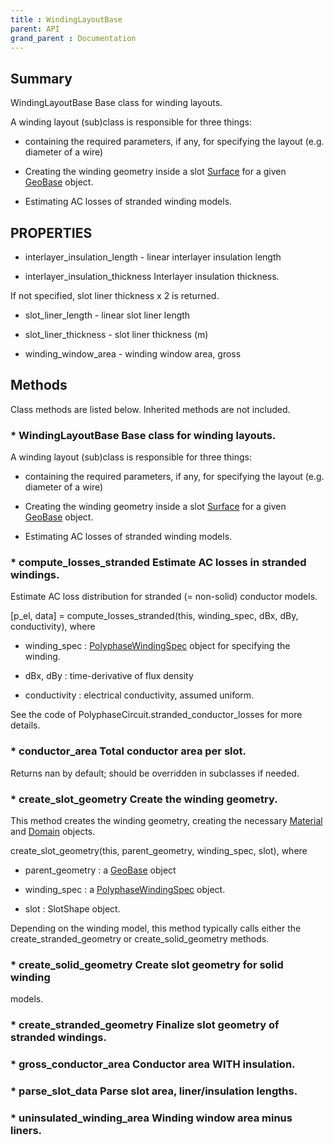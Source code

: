 ```yaml
---
title : WindingLayoutBase
parent: API
grand_parent : Documentation
---
```

## Summary
WindingLayoutBase Base class for winding layouts.

A winding layout (sub)class is responsible for three things:

* containing the required parameters, if any, for specifying the
layout (e.g. diameter of a wire)

* Creating the winding geometry inside a slot [Surface](Surface.html) for a given
[GeoBase](GeoBase.html) object.

* Estimating AC losses of stranded winding models.
## PROPERTIES
* interlayer_insulation_length - linear interlayer insulation length

* interlayer_insulation_thickness Interlayer insulation thickness.

If not specified, slot liner thickness x 2 is returned.

* slot_liner_length - linear slot liner length

* slot_liner_thickness - slot liner thickness (m)

* winding_window_area - winding window area, gross

## Methods
Class methods are listed below. Inherited methods are not included.
### * WindingLayoutBase Base class for winding layouts.

A winding layout (sub)class is responsible for three things:

* containing the required parameters, if any, for specifying the
layout (e.g. diameter of a wire)

* Creating the winding geometry inside a slot [Surface](Surface.html) for a given
[GeoBase](GeoBase.html) object.

* Estimating AC losses of stranded winding models.

### * compute_losses_stranded Estimate AC losses in stranded windings.

Estimate AC loss distribution for stranded (= non-solid)
conductor models.

[p_el, data] = compute_losses_stranded(this, winding_spec, dBx,
dBy, conductivity), where

* winding_spec : [PolyphaseWindingSpec](PolyphaseWindingSpec.html) object for specifying the
winding.

* dBx, dBy : time-derivative of flux density

* conductivity : electrical conductivity, assumed uniform.

See the code of PolyphaseCircuit.stranded_conductor_losses for
more details.

### * conductor_area Total conductor area per slot.

Returns nan by default; should be overridden in subclasses if
needed.

### * create_slot_geometry Create the winding geometry.

This method creates the winding geometry, creating the necessary
[Material](Material.html) and [Domain](Domain.html) objects.

create_slot_geometry(this, parent_geometry, winding_spec,
slot), where

* parent_geometry : a [GeoBase](GeoBase.html) object

* winding_spec : a [PolyphaseWindingSpec](PolyphaseWindingSpec.html) object.

* slot : SlotShape object.

Depending on the winding model, this method typically calls
either the create_stranded_geometry or create_solid_geometry
methods.

### * create_solid_geometry Create slot geometry for solid winding
models.

### * create_stranded_geometry Finalize slot geometry of stranded windings.

### * gross_conductor_area Conductor area WITH insulation.

### * parse_slot_data Parse slot area, liner/insulation lengths.

### * uninsulated_winding_area Winding window area minus liners.

